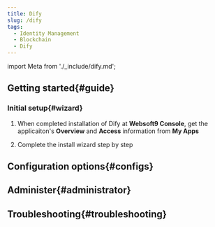 ```yaml
---
title: Dify
slug: /dify
tags:
  - Identity Management
  - Blockchain
  - Dify
---
```


import Meta from './_include/dify.md';

<Meta name="meta" />

## Getting started{#guide}

### Initial setup{#wizard}

1. When completed installation of Dify at **Websoft9 Console**, get the applicaiton's **Overview** and **Access** information from **My Apps**  

2. Complete the install wizard step by step

## Configuration options{#configs}

## Administer{#administrator}

## Troubleshooting{#troubleshooting}